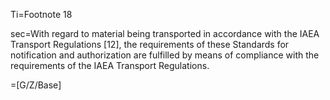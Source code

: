 Ti=Footnote 18

sec=With regard to material being transported in accordance with the IAEA Transport Regulations [12], the requirements of these Standards for notification and authorization are fulfilled by means of compliance with the requirements of the IAEA Transport Regulations.

=[G/Z/Base]